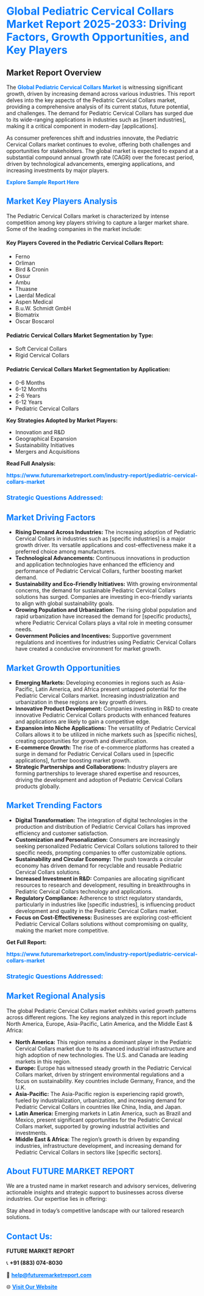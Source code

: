 <h1 style="color: #007BFF;">Global Pediatric Cervical Collars Market Report 2025-2033: Driving Factors, Growth Opportunities, and Key Players</h1>

<section id="overview">
<h2>Market Report Overview</h2>
<p>The <a href="https://www.futuremarketreport.com/industry-report/pediatric-cervical-collars-market" style="color: #007BFF; text-decoration: none;"><strong>Global Pediatric Cervical Collars Market</strong></a> is witnessing significant growth, driven by increasing demand across various industries. This report delves into the key aspects of the Pediatric Cervical Collars market, providing a comprehensive analysis of its current status, future potential, and challenges. The demand for Pediatric Cervical Collars has surged due to its wide-ranging applications in industries such as [insert industries], making it a critical component in modern-day [applications].</p>
<p>As consumer preferences shift and industries innovate, the Pediatric Cervical Collars market continues to evolve, offering both challenges and opportunities for stakeholders. The global market is expected to expand at a substantial compound annual growth rate (CAGR) over the forecast period, driven by technological advancements, emerging applications, and increasing investments by major players.</p>
</section>

<section id="overview">
<p><a href="https://www.futuremarketreport.com/request-sample/reportId=116658" style="color: #007BFF; text-decoration: none;"><strong>Explore Sample Report Here</strong></a></p>
</section>

<section id="key-players">
<h2 style="color: #007BFF;">Market Key Players Analysis</h2>
<p>The Pediatric Cervical Collars market is characterized by intense competition among key players striving to capture a larger market share. Some of the leading companies in the market include:</p>
<h4>Key Players Covered in the Pediatric Cervical Collars Report:</h4>
<ul><li>Ferno</li><li>Orliman</li><li>Bird &amp; Cronin</li><li>Ossur</li><li>Ambu</li><li>Thuasne</li><li>Laerdal Medical</li><li>Aspen Medical</li><li>B.u.W. Schmidt GmbH</li><li>Biomatrix</li><li>Oscar Boscarol</li></ul>
<h4>Pediatric Cervical Collars Market Segmentation by Type:</h4>
<ul><li>Soft Cervical Collars</li><li>Rigid Cervical Collars</li></ul>

<h4>Pediatric Cervical Collars Market Segmentation by Application:</h4>
<ul><li>0-6 Months</li><li>6-12 Months</li><li>2-6 Years</li><li>6-12 Years</li><li>Pediatric Cervical Collars</li></ul>
<p><strong>Key Strategies Adopted by Market Players:</strong></p>
<ul>
<li>Innovation and R&D</li>
<li>Geographical Expansion</li>
<li>Sustainability Initiatives</li>
<li>Mergers and Acquisitions</li>
</ul>
</section>

<section>
<p><strong>Read Full Analysis: </strong></p><a href="https://www.futuremarketreport.com/industry-report/pediatric-cervical-collars-market" style="color: #007BFF; text-decoration: none;"><strong>https://www.futuremarketreport.com/industry-report/pediatric-cervical-collars-market</strong></a>
<h3 style="color: #007BFF;">Strategic Questions Addressed:</h3>
</section>

<section id="driving-factors">
<h2 style="color: #007BFF;">Market Driving Factors</h2>
<ul>
<li><strong>Rising Demand Across Industries:</strong> The increasing adoption of Pediatric Cervical Collars in industries such as [specific industries] is a major growth driver. Its versatile applications and cost-effectiveness make it a preferred choice among manufacturers.</li>
<li><strong>Technological Advancements:</strong> Continuous innovations in production and application technologies have enhanced the efficiency and performance of Pediatric Cervical Collars, further boosting market demand.</li>
<li><strong>Sustainability and Eco-Friendly Initiatives:</strong> With growing environmental concerns, the demand for sustainable Pediatric Cervical Collars solutions has surged. Companies are investing in eco-friendly variants to align with global sustainability goals.</li>
<li><strong>Growing Population and Urbanization:</strong> The rising global population and rapid urbanization have increased the demand for [specific products], where Pediatric Cervical Collars plays a vital role in meeting consumer needs.</li>
<li><strong>Government Policies and Incentives:</strong> Supportive government regulations and incentives for industries using Pediatric Cervical Collars have created a conducive environment for market growth.</li>
</ul>
</section>

<section id="growth-opportunities">
<h2 style="color: #007BFF;">Market Growth Opportunities</h2>
<ul>
<li><strong>Emerging Markets:</strong> Developing economies in regions such as Asia-Pacific, Latin America, and Africa present untapped potential for the Pediatric Cervical Collars market. Increasing industrialization and urbanization in these regions are key growth drivers.</li>
<li><strong>Innovative Product Development:</strong> Companies investing in R&D to create innovative Pediatric Cervical Collars products with enhanced features and applications are likely to gain a competitive edge.</li>
<li><strong>Expansion into Niche Applications:</strong> The versatility of Pediatric Cervical Collars allows it to be utilized in niche markets such as [specific niches], creating opportunities for growth and diversification.</li>
<li><strong>E-commerce Growth:</strong> The rise of e-commerce platforms has created a surge in demand for Pediatric Cervical Collars used in [specific applications], further boosting market growth.</li>
<li><strong>Strategic Partnerships and Collaborations:</strong> Industry players are forming partnerships to leverage shared expertise and resources, driving the development and adoption of Pediatric Cervical Collars products globally.</li>
</ul>
</section>

<section id="trending-factors">
<h2 style="color: #007BFF;">Market Trending Factors</h2>
<ul>
<li><strong>Digital Transformation:</strong> The integration of digital technologies in the production and distribution of Pediatric Cervical Collars has improved efficiency and customer satisfaction.</li>
<li><strong>Customization and Personalization:</strong> Consumers are increasingly seeking personalized Pediatric Cervical Collars solutions tailored to their specific needs, prompting companies to offer customizable options.</li>
<li><strong>Sustainability and Circular Economy:</strong> The push towards a circular economy has driven demand for recyclable and reusable Pediatric Cervical Collars solutions.</li>
<li><strong>Increased Investment in R&D:</strong> Companies are allocating significant resources to research and development, resulting in breakthroughs in Pediatric Cervical Collars technology and applications.</li>
<li><strong>Regulatory Compliance:</strong> Adherence to strict regulatory standards, particularly in industries like [specific industries], is influencing product development and quality in the Pediatric Cervical Collars market.</li>
<li><strong>Focus on Cost-Effectiveness:</strong> Businesses are exploring cost-efficient Pediatric Cervical Collars solutions without compromising on quality, making the market more competitive.</li>
</ul>
</section>

<section>
<p><strong>Get Full Report: </strong></p><a href="https://www.futuremarketreport.com/industry-report/pediatric-cervical-collars-market" style="color: #007BFF; text-decoration: none;"><strong>https://www.futuremarketreport.com/industry-report/pediatric-cervical-collars-market</strong></a>
<h3 style="color: #007BFF;">Strategic Questions Addressed:</h3>
</section>


<section id="regional-analysis">
<h2 style="color: #007BFF;">Market Regional Analysis</h2>
<p>The global Pediatric Cervical Collars market exhibits varied growth patterns across different regions. The key regions analyzed in this report include North America, Europe, Asia-Pacific, Latin America, and the Middle East & Africa:</p>
<ul>
<li><strong>North America:</strong> This region remains a dominant player in the Pediatric Cervical Collars market due to its advanced industrial infrastructure and high adoption of new technologies. The U.S. and Canada are leading markets in this region.</li>
<li><strong>Europe:</strong> Europe has witnessed steady growth in the Pediatric Cervical Collars market, driven by stringent environmental regulations and a focus on sustainability. Key countries include Germany, France, and the U.K.</li>
<li><strong>Asia-Pacific:</strong> The Asia-Pacific region is experiencing rapid growth, fueled by industrialization, urbanization, and increasing demand for Pediatric Cervical Collars in countries like China, India, and Japan.</li>
<li><strong>Latin America:</strong> Emerging markets in Latin America, such as Brazil and Mexico, present significant opportunities for the Pediatric Cervical Collars market, supported by growing industrial activities and investments.</li>
<li><strong>Middle East & Africa:</strong> The region’s growth is driven by expanding industries, infrastructure development, and increasing demand for Pediatric Cervical Collars in sectors like [specific sectors].</li>
</ul>
</section>

<footer>
<h2 style="color: #007BFF;">About FUTURE MARKET REPORT</h2>
<p>We are a trusted name in market research and advisory services, delivering actionable insights and strategic support to businesses across diverse industries. Our expertise lies in offering:</p>

<p>Stay ahead in today’s competitive landscape with our tailored research solutions.</p>

<h2 style="color: #007BFF;">Contact Us:</h2>
<p><strong>FUTURE MARKET REPORT</strong></p>
<p>📞 <strong>+91 (883) 074-8030</strong></p>
<p>📧 <strong><a href="mailto:help@futuremarketreport.com" style="color: #007BFF;">help@futuremarketreport.com</a></strong></p>
<p>🌐 <strong><a href="https://www.futuremarketreport.com/" style="color: #007BFF;">Visit Our Website</a></strong></p>
</footer>